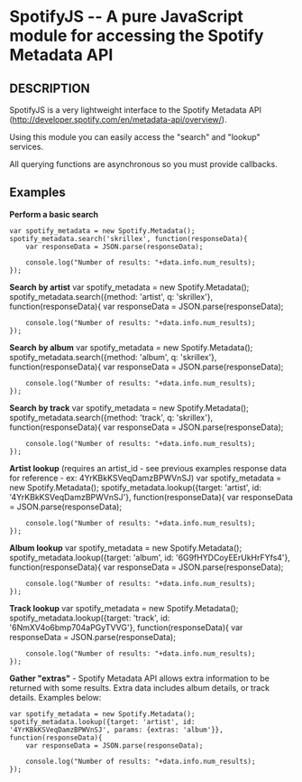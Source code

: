 SpotifyJS -- A pure JavaScript module for accessing the Spotify Metadata API
============================================================================

## DESCRIPTION

SpotifyJS is a very lightweight interface to the Spotify Metadata API (http://developer.spotify.com/en/metadata-api/overview/).

Using this module you can easily access the "search" and "lookup" services.

All querying functions are asynchronous so you must provide callbacks.

## Examples

**Perform a basic search**

	var spotify_metadata = new Spotify.Metadata();
	spotify_metadata.search('skrillex', function(responseData){
		var responseData = JSON.parse(responseData);
	
		console.log("Number of results: "+data.info.num_results);
	});

**Search by artist**
	var spotify_metadata = new Spotify.Metadata();
	spotify_metadata.search({method: 'artist', q: 'skrillex'}, function(responseData){
		var responseData = JSON.parse(responseData);
	
		console.log("Number of results: "+data.info.num_results);
	});

**Search by album**
	var spotify_metadata = new Spotify.Metadata();
	spotify_metadata.search({method: 'album', q: 'skrillex'}, function(responseData){
		var responseData = JSON.parse(responseData);
	
		console.log("Number of results: "+data.info.num_results);
	});

**Search by track**
	var spotify_metadata = new Spotify.Metadata();
	spotify_metadata.search({method: 'track', q: 'skrillex'}, function(responseData){
		var responseData = JSON.parse(responseData);
	
		console.log("Number of results: "+data.info.num_results);
	});

**Artist lookup** (requires an artist_id - see previous examples response data for reference - ex: 4YrKBkKSVeqDamzBPWVnSJ)
	var spotify_metadata = new Spotify.Metadata();
	spotify_metadata.lookup({target: 'artist', id: '4YrKBkKSVeqDamzBPWVnSJ'}, function(responseData){
		var responseData = JSON.parse(responseData);
	
		console.log("Number of results: "+data.info.num_results);
	});

**Album lookup**
	var spotify_metadata = new Spotify.Metadata();
	spotify_metadata.lookup({target: 'album', id: '6G9fHYDCoyEErUkHrFYfs4'}, function(responseData){
		var responseData = JSON.parse(responseData);
	
		console.log("Number of results: "+data.info.num_results);
	});

**Track lookup**
	var spotify_metadata = new Spotify.Metadata();
	spotify_metadata.lookup({target: 'track', id: '6NmXV4o6bmp704aPGyTVVG'}, function(responseData){
		var responseData = JSON.parse(responseData);
	
		console.log("Number of results: "+data.info.num_results);
	});

**Gather "extras"** - Spotify Metadata API allows extra information to be returned with some results.  Extra data includes album details, or track details.  Examples below:

	var spotify_metadata = new Spotify.Metadata();
	spotify_metadata.lookup({target: 'artist', id: '4YrKBkKSVeqDamzBPWVnSJ', params: {extras: 'album'}}, function(responseData){
		var responseData = JSON.parse(responseData);
	
		console.log("Number of results: "+data.info.num_results);
	});